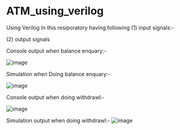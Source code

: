# ATM_using_verilog
Using Verilog 
In this resiporatory having following (1) input signals:-


(2) output signals


Console output when balance enquary:-


![image](https://user-images.githubusercontent.com/72481400/114230688-15377700-9997-11eb-9306-16c9b6dea08f.png)

Simulation when Doing balance enquary:-

![image](https://user-images.githubusercontent.com/72481400/114230842-40ba6180-9997-11eb-82f5-e851f80c7128.png)


Console output when doing withdrawl:-

![image](https://user-images.githubusercontent.com/72481400/114230970-6e070f80-9997-11eb-83b9-9d1636527b04.png)


Simulation output when doing withdrawl:-
![image](https://user-images.githubusercontent.com/72481400/114231019-80814900-9997-11eb-9ba5-b42a781859a6.png)
